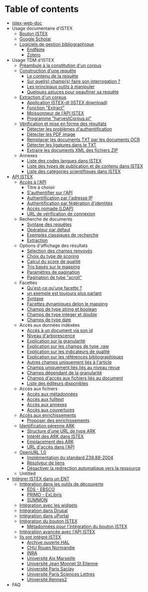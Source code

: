 # Table of contents

* [istex-web-doc](README.md)
* Usage documentaire d'ISTEX
  * [Bouton ISTEX](usage/button.md)
  * [Google Scholar](usage/googlescholar.md)
  * [Logiciels de gestion bibliographique](usage/bib/README.md)
    * [EndNote](usage/bib/endnote.md)
    * [Zotero](usage/bib/zotero.md)
* Usage TDM d'ISTEX
  * [Préambule à la constitution d'un corpus](tdm/introduction.md)
  * [Construction d'une requête](tdm/requetage/README.md)
    * [Le contenu de la requête](tdm/requetage/le-contenu-de-la-requete.md)
    * [Sur quel\(s\) champ\(s\) faire son interrogation ?](tdm/requetage/sur-quel-s-champ-s-faire-son-interrogation.md)
    * [Les principaux outils à manipuler](tdm/requetage/les-principaux-outils-a-manipuler.md)
    * [Quelques astuces pour peaufiner sa requête](tdm/requetage/quelques-astuces-pour-peaufiner-sa-requete.md)
  * [Extraction d'un corpus](tdm/extraction/README.md)
    * [Application ISTEX-dl \(ISTEX download\)](tdm/extraction/application-istex-dl-istex-download.md)
    * [Fonction "Extract"](tdm/extraction/fonction-extract.md)
    * [Moissonneur de l'API ISTEX](tdm/extraction/moissonneur-de-lapi-istex.md)
    * [Programme "harvestCorpus.pl"](tdm/extraction/programme-harvestcorpus.pl.md)
  * [Vérification et mise en forme des résultats](tdm/verification/README.md)
    * [Détecter les problèmes d'authentification](tdm/verification/detecter-les-problemes-dauthentification.md)
    * [Détecter les PDF image](tdm/verification/detecter-les-pdf-image.md)
    * [Remplacer les documents TXT par les documents OCR](tdm/verification/remplacer-les-documents-txt-par-les-documents-ocr.md)
    * [Détecter les ligatures dans le TXT](tdm/verification/detecter-les-ligatures-dans-le-txt.md)
    * [Extraire les documents XML des fichiers ZIP](tdm/verification/extraire-les-documents-xml-des-fichiers-zip.md)
  * Annexes
    * [Liste des codes langues dans ISTEX](tdm/annexes/liste-des-codes-langues-dans-istex.md)
    * [Liste des types de publication et de contenu dans ISTEX](tdm/annexes/liste-des-types-de-publication-et-de-contenu-dans-istex.md)
    * [Liste des catégories scientifiques dans ISTEX](tdm/annexes/liste-des-categories-scientifiques-dans-istex.md)
* [API ISTEX](api/README.md)
  * [Accès à l'API](api/access/README.md)
    * Titre à choisir
    * [S'authentifier sur l'API](api/access/sauthentifier-sur-lapi.md)
    * [Authentification par l'adresse IP](api/access/authentification-par-ladresse-ip.md)
    * [Authentification par fédération d'identités](api/access/authentification-par-federation-didentites.md)
    * [Accès nomade \(LDAP\)](api/access/acces-nomade-ldap.md)
    * [URL de vérification de connexion](api/access/url-de-verification-de-connexion.md)
  * Recherche de documents
    * [Syntaxe des requêtes](api/searchs/syntaxe-des-requetes.md)
    * [Opérateur par défaut](api/searchs/operateur-par-defaut.md)
    * [Exemples classiques de recherche](api/searchs/exemples-classiques-de-recherche.md)
    * [Extraction](api/searchs/extraction.md)
  * Options d'affichage des résultats
    * [Sélection des champs renvoyés](api/results/selection-des-champs-renvoyes.md)
    * [Choix du type de scoring](api/results/choix-du-type-de-scoring.md)
    * [Calcul du score de qualité](api/results/calcul-du-score-de-qualite.md)
    * [Tris basés sur le mapping](api/results/tris-bases-sur-le-mapping.md)
    * [Paramètres de pagination](api/results/parametres-de-pagination.md)
    * [Pagination de type "scroll"](api/results/pagination-de-type-scroll.md)
  * Facettes
    * [Qu'est-ce qu'une facette ?](api/facets/quest-ce-quune-facette.md)
    * [un exemple est toujours plus parlant](api/facets/un-exemple-est-toujours-plus-parlant.md)
    * [Syntaxe](api/facets/syntaxe.md)
    * [Facettes dynamiques delon le mapping](api/facets/facettes-dynamiques-delon-le-mapping.md)
    * [Champs de type string et boolean](api/facets/champs-de-type-string-et-boolean.md)
    * [Champs de type integer et double](api/facets/champs-de-type-integer-et-double.md)
    * [Champs de type date](api/facets/champs-de-type-date.md)
  * Accès aux données indéxées
    * [Accès à un document via son id](api/fields/acces-a-un-document-via-son-id.md)
    * [Niveau d'arborescence](api/fields/niveau-darborescence.md)
    * [Explication sur la granularité](api/fields/explication-sur-la-granularite.md)
    * [Explication sur les champs de type .raw](api/fields/explication-sur-les-champs-de-type-.raw.md)
    * [Explication sur les indicateurs de qualité](api/fields/explication-sur-les-indicateurs-de-qualite.md)
    * [Explication sur les références bibliographiques](api/fields/explication-sur-les-references-bibliographiques.md)
    * [Autres champs uniquement liés à l'article](api/fields/autres-champs-uniquement-lies-a-larticle.md)
    * [Champs uniquement liés liés au niveau revue](api/fields/champs-uniquement-lies-lies-au-niveau-revue.md)
    * [Champs dépendant de la granularité](api/fields/champs-dependant-de-la-granularite.md)
    * [Champs d'accès aux fichiers liés au document](api/fields/champs-dacces-aux-fichiers-lies-au-document.md)
    * [Liste des éditeurs disponibles](api/fields/liste-des-editeurs-disponibles.md)
  * Accès aux fichiers
    * [Accès aux métadonnées](api/files/acces-aux-metadonnees.md)
    * [Accès aux fulltext](api/files/acces-aux-fulltext.md)
    * [Accès aux annexes](api/files/acces-aux-annexes.md)
    * [Accès aux couvertures](api/files/acces-aux-couvertures.md)
  * [Accès aux enrichissements](api/enrichments/README.md)
    * [Proposer des enrichissements](api/enrichments/proposer-des-enrichissements.md)
  * [Identification pérenne ARK](api/ark/README.md)
    * [Structure d'une URL de type ARK](api/ark/structure-dune-url-de-type-ark.md)
    * [Intérêt des ARK dans ISTEX](api/ark/interet-des-ark-dans-istex.md)
    * [Emplacement des ARK](api/ark/emplacement-des-ark.md)
    * [URL d'accès dans l'API](api/ark/url-dacces-dans-lapi.md)
  * [OpenURL 1.0](api/openurl/README.md)
    * [Implémentation du standard Z39.88-2004](api/openurl/implementation-du-standard-z39.88-2004.md)
    * [Résolveur de liens](api/openurl/resolveur-de-liens.md)
    * [Désactiver la redirection automatique vers la ressource](api/openurl/desactiver-la-redirection-automatique-vers-la-ressource.md)
  * Untitled
* [Intégrer ISTEX dans un ENT](integration/README.md)
  * [Intégration dans les outils de découverte](integration/discovery-tools/README.md)
    * [EDS - EBSCO](integration/discovery-tools/eds-ebsco.md)
    * [PRIMO - ExLibris](integration/discovery-tools/primo-exlibris.md)
    * [SUMMON](integration/discovery-tools/summon.md)
  * [Intégration avec les widgets](integration/widgets.md)
  * [Intégration dans Drupal](integration/drupal.md)
  * [Intégration dans uPortal](integration/uportal.md)
  * [Intégration du bouton ISTEX](integration/bouton-istex-integre/README.md)
    * [Métadonnées pour l'intégration du bouton ISTEX](integration/bouton-istex-integre/metadonnees-pour-le-bouton-istex.md)
  * [Intégration avancée avec l'API ISTEX](integration/integration-avancee-avec-lapi-istex.md)
  * [Ils ont intégré ISTEX](integration/exemples/README.md)
    * [Archive ouverte HAL](integration/exemples/archive-ouverte-hal.md)
    * [CHU Rouen Normandie](integration/exemples/chu-rouen-normandie.md)
    * [INRA](integration/exemples/inra.md)
    * [Université Aix Marseille](integration/exemples/universite-aix-marseille.md)
    * [Université Jean Monnet St Etienne](integration/exemples/universite-jean-monnet-st-etienne.md)
    * [Université Paris Saclay](integration/exemples/universite-paris-saclay.md)
    * [Université Paris Sciences Lettres](integration/exemples/universite-paris-sciences-lettres.md)
    * [Université Rennes2](integration/exemples/universite-rennes2.md)
* FAQ


